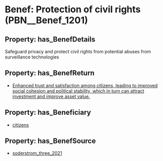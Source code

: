 # Benef: __Protection of civil rights__ (PBN__Benef_1201)

## Property: has_BenefDetails

Safeguard privacy and protect civil rights from potential abuses from surveillance technologies

## Property: has_BenefReturn

* [Enhanced trust and satisfaction among citizens, leading to improved social cohesion and political stability, which in turn can attract investment and improve asset value.](../BenefReturn/PBN__BenefReturn_1344)

## Property: has_Beneficiary

* [citizens](../Stakeholder/PBN__Stakeholder_54)

## Property: has_BenefSource

* [soderstrom_three_2021](../Article/PBN__Article_250)

